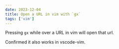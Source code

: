 ```yaml
---
date: 2023-12-04
title: Open a URL in vim with `gx`
tags: ['vim']
---
```


Pressing `gx` while over a URL in vim will open that url.

Confirmed it also works in vscode-vim.
